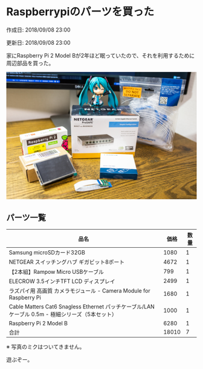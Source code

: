 # Raspberrypiのパーツを買った

<p id="created_at">作成日: <time dateTime="2018-09-08T23:00">2018/09/08 23:00</time></p>
<p id="updated_at">更新日: <time dateTime="2018-09-08T23:00">2018/09/08 23:00</time></p>

家にRaspberry Pi 2 Model Bが2年ほど眠っていたので、それを利用するために周辺部品を買った。

![購入パーツ](images/photo_001.jpg)

## パーツ一覧

|  品名 | 価格 | 数量 |
|  ------ | ------ | ------ |
|  Samsung microSDカード32GB | 1080 | 1 |
|  NETGEAR スイッチングハブ ギガビット8ポート | 4672 | 1 |
|  【2本組】Rampow Micro USBケーブル | 799 | 1 |
|  ELECROW 3.5インチTFT LCD ディスプレイ | 2499 | 1 |
|  ラズパイ用 高画質 カメラモジュール - Camera Module for Raspberry Pi | 1680 | 1 |
|  Cable Matters Cat6 Snagless Ethernet パッチケーブル/LANケーブル 0.5m - 極細シリーズ（5本セット） | 1000 | 1 |
|  Raspberry Pi 2 Model B | 6280 | 1 |
|  合計 | 18010 | 7 |

※ 写真のミクはついてきません。

遊ぶぞー。
